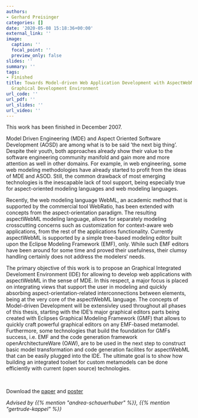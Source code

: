 ```yaml
---
authors:
- Gerhard Preisinger
categories: []
date: '2020-05-08 15:18:36+00:00'
external_link: ''
image:
  caption: ''
  focal_point: ''
  preview_only: false
slides: ''
summary: ''
tags:
- Finished
title: Towards Model-driven Web Application Development with AspectWebML - An Integrated
  Graphical Development Environment
url_code: ''
url_pdf: ''
url_slides: ''
url_video: ''
---
```


This work has been finished in December 2007.

Model Driven Engineering (MDE) and Aspect Oriented Software Development (AOSD) are among what is to be said ’the next big thing’. Despite their youth, both approaches already show their value to the software engineering community manifold and gain more and more attention as well in other domains. For example, in web engineering, some web modeling methodologies have already started to profit from the ideas of MDE and ASOD. Still, the common drawback of most emerging technologies is the inescapable lack of tool support, being especially true for aspect-oriented modeling languages and web modeling languages.

Recently, the web modeling language WebML, an academic method that is supported by the commercial tool WebRatio, has been extended with concepts from the aspect-orientation paradigm. The resulting aspectWebML modeling language, allows for separately modeling crosscutting concerns such as customization for context-aware web applications, from the rest of the applications functionality. Currently aspectWebML is supported by a simple tree-based modeling editor built upon the Eclipse Modeling Framework (EMF), only. While such EMF editors have been around for some time and proved their usefulness, their clumsy handling certainly does not address the modelers‘ needs.

The primary objective of this work is to propose an Graphical Integrated Develoment Environment (IDE) for allowing to develop web applications with aspectWebML in the sense of MDE. In this respect, a major focus is placed on integrating views that support the user in modeling and quickly absorbing aspect-orientation-related interconnections between elements, being at the very core of the aspectWebML language. The concepts of Model-driven Development will be extensivley used throughout all phases of this thesis, starting with the IDE’s major graphical editors parts being created with Eclipses Graphical Modeling Framework (GMF) that allows to quickly craft powerful graphical editors on any EMF-based metamodel. Furthermore, some technologies that build the foundation for GMFs success, i.e. EMF and the code generation framework openArchitectureWare (OAW), are to be used in the next step to construct basic model transformation and code generation facilites for aspectWebML that can be easily plugged into the IDE. The ultimate goal is to show how building an integrated toolset for custom metamodels can be done efficiently with current (open source) technologies.

&nbsp;

 Download the [paper](https://www.big.tuwien.ac.at/app/uploads/2016/10/Preisinger_paper.pdf) and [poster](https://www.big.tuwien.ac.at/app/uploads/2016/10/Preisinger_poster.pdf)

*Advised by {{% mention "andrea-schauerhuber" %}}, {{% mention "gertrude-kappel" %}}*
